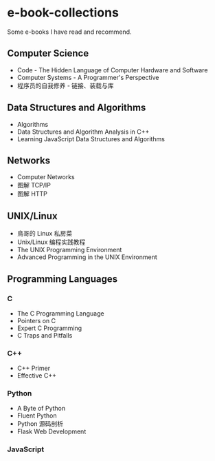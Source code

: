 # e-book-collections

Some e-books I have read and recommend.

## Computer Science

- Code - The Hidden Language of Computer Hardware and Software
- Computer Systems - A Programmer's Perspective
- 程序员的自我修养 - 链接、装载与库

## Data Structures and Algorithms

- Algorithms
- Data Structures and Algorithm Analysis in C++
- Learning JavaScript Data Structures and Algorithms

## Networks

- Computer Networks
- 图解 TCP/IP
- 图解 HTTP

## UNIX/Linux

- 鳥哥的 Linux 私房菜
- Unix/Linux 编程实践教程
- The UNIX Programming Environment
- Advanced Programming in the UNIX Environment

## Programming Languages

### C

- The C Programming Language
- Pointers on C
- Expert C Programming
- C Traps and Pitfalls

### C++

- C++ Primer
- Effective C++

### Python

- A Byte of Python
- Fluent Python
- Python 源码剖析
- Flask Web Development

### JavaScript

